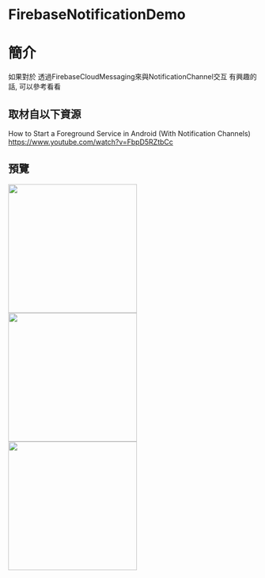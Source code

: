 # FirebaseNotificationDemo

簡介
==================================
如果對於 透過FirebaseCloudMessaging來與NotificationChannel交互 有興趣的話, 可以參考看看                                   

取材自以下資源
--------
How to Start a Foreground Service in Android (With Notification Channels)                                  
https://www.youtube.com/watch?v=FbpD5RZtbCc
                          
預覽
--------
<p align="left">
  <img src="https://i.imgur.com/ci6fRqx.jpg" width="260"/>
  <img src="https://i.imgur.com/tG8xeVv.jpg" width="260"/>
  <img src="https://i.imgur.com/onEhRu3.jpg" width="260"/>
</p> 


